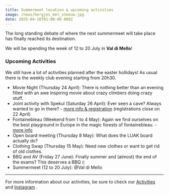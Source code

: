 ```yaml
---
title: Summermeet location & upcoming activities
image: /news/bergjes_met_sneeuw.jpg
date: 2025-04-16T01:00:00.000Z
---
```


The long standing debate of where the next summermeet will take place has finally reached its destination.

<!--more-->

We will be spending the week of 12 to 20 July in **Val di Mello**!

### Upcoming Activities

We still have a lot of activities planned after the easter hollidays! As usual there is the weekly club evening starting from 20h30. 

- Movie Night (Thursday 24 April): There is nothing better than an evening filled with an awe inspiring movie about crazy climbers doing crazy stuff.
- Joint activity with Spekul (Saturday 26 April): Ever seen a cave? Always wanted to go in there? - [more info & registration](https://www.luak.be/activities/activity_spekul) (registrations close on 22 April)
- Fontainebleau (Weekend from 1 to 4 May): Again we find ourselves on the best playground in Europe in the magic forests of fontainebleau. - [more info](https://www.luak.be/activities/font-weekend)
- Open board meeting (Thursday 8 May): What does the LUAK board actually do?
- Clothing Swap (Thursday 15 May): Need new clothes or want to get rid of old clothes.
- BBQ and AV (Friday 27 June): Finally summer and (almost) the end of the exams? This deserves a BBQ (:
- Summermeet (12 to 20 July): @Val di Mello

---

For more information about our activities, be sure to check our [Activities](/activities) and [Instagram](https://www.instagram.com/luakleuven/) .

